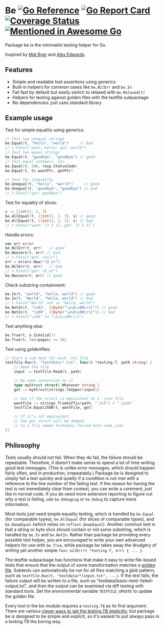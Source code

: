 # Be [![Go Reference](https://pkg.go.dev/badge/github.com/carlmjohnson/be.svg)](https://pkg.go.dev/github.com/carlmjohnson/be) [![Go Report Card](https://goreportcard.com/badge/github.com/carlmjohnson/be)](https://goreportcard.com/report/github.com/carlmjohnson/be) [![Coverage Status](https://coveralls.io/repos/github/carlmjohnson/be/badge.svg)](https://coveralls.io/github/carlmjohnson/be) [![Mentioned in Awesome Go](https://awesome.re/mentioned-badge.svg)](https://github.com/avelino/awesome-go)
Package be is the minimalist testing helper for Go.

Inspired by [Mat Ryer](https://github.com/matryer/is) and [Alex Edwards](https://www.alexedwards.net/blog/easy-test-assertions-with-go-generics).

## Features

- Simple and readable test assertions using generics
- Built-in helpers for common cases like `be.NilErr` and `be.In`
- Fail fast by default but easily switch to relaxed with `be.Relaxed(t)`
- Helpers for testing against golden files with the testfile subpackage
- No dependencies: just uses standard library

## Example usage

Test for simple equality using generics:

```go
// Test two unequal strings
be.Equal(t, "hello", "world")     // bad
// t.Fatal("want: hello; got: world")
// Test two equal strings
be.Equal(t, "goodbye", "goodbye") // good
// Test equal integers, etc.
be.Equal(t, 200, resp.StatusCode)
be.Equal(t, tc.wantPtr, gotPtr)

// Test for inequality
be.Unequal(t, "hello", "world")     // good
be.Unequal(t, "goodbye", "goodbye") // bad
// t.Fatal("got: goodbye")
```

Test for equality of slices:

```go
s := []int{1, 2, 3}
be.AllEqual(t, []int{1, 2, 3}, s) // good
be.AllEqual(t, []int{3, 2, 1}, s) // bad
// t.Fatal("want: [3 2 1]; got: [1 2 3]")
```

Handle errors:

```go
var err error
be.NilErr(t, err)   // good
be.Nonzero(t, err) // bad
// t.Fatal("got: <nil>")
err = errors.New("(O_o)")
be.NilErr(t, err)   // bad
// t.Fatal("got: (O_o)")
be.Nonzero(t, err) // good
```

Check substring containment:

```go
be.In(t, "world", "hello, world") // good
be.In(t, "World", "hello, world") // bad
// t.Fatal("World" not in "hello, world")
be.NotIn(t, "\x01", []byte("\a\b\x00\r\t")) // good
be.NotIn(t, "\x00", []byte("\a\b\x00\r\t")) // bad
// t.Fatal("\x00" in "\a\b\x00\r\t")
```

Test anything else:

```go
be.True(t, o.IsValid())
be.True(t, len(pages) >= 20)
```

Test using goldenfiles:

```go
// Start a sub-test for each .txt file
testfile.Run(t, "testdata/*.txt", func(t *testing.T, path string) {
	// Read the file
	input := testfile.Read(t, path)

	// Do some conversion on it
	type myStruct struct{ Whatever string }
	got := myStruct{strings.ToUpper(input)}

	// See if the struct is equivalent to a .json file
	wantFile := strings.TrimSuffix(path, ".txt") + ".json"
	testfile.EqualJSON(t, wantFile, got)

	// If it's not equivalent,
	// the got struct will be dumped
	// to a file named testdata/-failed-test-name.json
})
```

## Philosophy
Tests usually should not fail. When they do fail, the failure should be repeatable. Therefore, it doesn't make sense to spend a lot of time writing good test messages. (This is unlike error messages, which should happen fairly often, and in production, irrepeatably.) Package be is designed to simply fail a test quickly and quietly if a condition is not met with a reference to the line number of the failing test. If the reason for having the test is not immediately clear from context, you can write a comment, just like in normal code. If you do need more extensive reporting to figure out why a test is failing, use `be.DebugLog` or `be.Debug` to capture more information.

Most tests just need simple equality testing, which is handled by `be.Equal` (for comparable types), `be.AllEqual` (for slices of comparable types), and `be.DeepEqual` (which relies on `reflect.DeepEqual`). Another common test is that a string or byte slice should contain or not some substring, which is handled by `be.In` and `be.NotIn`. Rather than package be providing every possible test helper, you are encouraged to write your own advanced helpers for use with `be.True`, while package be takes away the drudgery of writing yet another simple `func nilErr(t *testing.T, err) { ... }`.

The testfile subpackage has functions that make it easy to write file-based tests that ensure that the output of some transformation matches a [golden file](https://softwareengineering.stackexchange.com/questions/358786/what-are-golden-files). Subtests can automatically be run for all files matching a glob pattern, such as `testfile.Run(t, "testdata/*/input.txt", ...)`. If the test fails, the failure output will be written to a file, such as "testdata/basic-test/-failed-output.txt", and then the output can be examined via diff testing with standard tools. Set the environmental variable `TESTFILE_UPDATE` to update the golden file.

Every tool in the be module requires a `testing.TB` as its first argument. There are various [clever ways to get the testing.TB implicitly](https://dave.cheney.net/2019/12/08/dynamically-scoped-variables-in-go), but package be is designed to be simple and explicit, so it's easiest to just always pass in a testing.TB the boring way.

